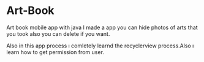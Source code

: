# Art-Book
Art book mobile app with java
I made a app you can hide photos of arts that you took also you can delete if you want.

Also in this app process ı comletely learnd the recyclerview process.Also ı learn how to get permission from user.
